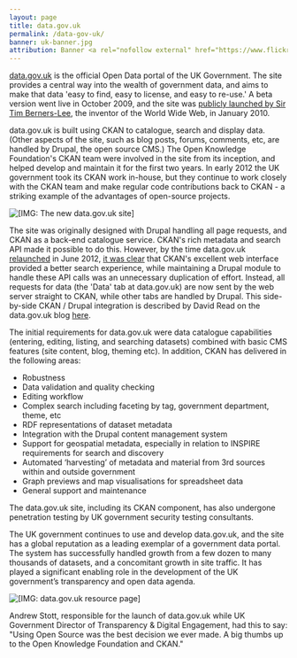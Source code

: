 ```yaml
---
layout: page
title: data.gov.uk
permalink: /data-gov-uk/
banner: uk-banner.jpg
attribution: Banner <a rel="nofollow external" href="https://www.flickr.com/photos/erwlas/8334360818">image</a> by Stuart Madden / <a rel="nofollow external" href="https://creativecommons.org/licenses/by/2.0/">CC BY</a>
---
```


<a href="http://data.gov.uk/" title="Go to data.gov.uk">data.gov.uk</a> is the official Open Data portal of the UK Government. The site provides a central way into the wealth of government data, and aims to make that data 'easy to find, easy to license, and easy to re-use.' A beta version went live in October 2009, and the site was [publicly launched by Sir Tim Berners-Lee][TBL], the inventor of the World Wide Web, in January 2010.

data.gov.uk is built using CKAN to catalogue, search and display data. (Other aspects of the site, such as blog posts, forums, comments, etc, are handled by Drupal, the open source CMS.) The Open Knowledge Foundation's CKAN team were involved in the site from its inception, and helped develop and maintain it for the first two years. In early 2012 the UK government took its CKAN work in-house, but they continue to work closely with the CKAN team and make regular code contributions back to CKAN - a striking example of the advantages of open-source projects.

<div class="screenshots" title="data.gov.uk: searching for data">
  <img src="https://farm8.staticflickr.com/7130/7460617010_4026b5392a_b_d.jpg" alt="[IMG: The new data.gov.uk site]" class="screenshot" />
  <img src="https://farm8.staticflickr.com/7130/7460617010_4026b5392a_b_d.jpg" alt="" class="screenshot" />
  <img src="https://farm8.staticflickr.com/7130/7460617010_4026b5392a_b_d.jpg" alt="" class="screenshot" />
</div>

The site was originally designed with Drupal handling all page requests, and CKAN as a back-end catalogue service. CKAN's rich metadata and search API made it possible to do this. However, by the time data.gov.uk [relaunched][] in June 2012, [it was clear][behind-scenes] that CKAN's excellent web interface provided a better search experience, while maintaining a Drupal module to handle these API calls was an unnecessary duplication of effort. Instead, all requests for data (the 'Data' tab at data.gov.uk) are now sent by the web server straight to CKAN, while other tabs are handled by Drupal. This side-by-side CKAN / Drupal integration is described by David Read on the data.gov.uk blog [here][Drupal-int].

The initial requirements for data.gov.uk were data catalogue capabilities (entering, editing, listing, and searching datasets) combined with basic CMS features (site content, blog, theming etc). In addition, CKAN has delivered in the following areas:

<ul>
<li>Robustness</li>
<li>Data validation and quality checking</li>
<li>Editing workflow</li>
<li>Complex search including faceting by tag, government department, theme, etc</li>
<li>RDF representations of dataset metadata</li>
<li>Integration with the Drupal content management system</li>
<li>Support for geospatial metadata, especially in relation to INSPIRE requirements for search and discovery</li>
<li>Automated ‘harvesting’ of metadata and material from 3rd sources within and outside government</li>
<li>Graph previews and map visualisations for spreadsheet data</li>
<li>General support and maintenance</li>
</ul>

The data.gov.uk site, including its CKAN component, has also undergone penetration testing by UK government security testing consultants.

The UK government continues to use and develop data.gov.uk, and the site has a global reputation as a leading exemplar of a government data portal. The system has successfully handled growth from a few dozen to many thousands of datasets, and a concomitant growth in site traffic. It has played a significant enabling role in the development of the UK government’s transparency and open data agenda.

<div class="caption" title="A data resource on data.gov.uk">
  <img src="https://farm9.staticflickr.com/8457/8053396234_691481376d_b_d.jpg" alt="[IMG: data.gov.uk resource page]" class="screenshot" />
</div>

Andrew Stott, responsible for the launch of data.gov.uk while UK Government Director of Transparency &amp; Digital Engagement, had this to say: "Using Open Source was the best decision we ever made. A big thumbs up to the Open Knowledge Foundation and CKAN."

[TBL]: http://www.guardian.co.uk/technology/blog/2010/jan/21/timbernerslee-government-data
[relaunched]: http://data.gov.uk/blog/the-new-datagovuk
[behind-scenes]: http://data.gov.uk/blog/the-new-datagovuk-behind-the-scenes
[Drupal-int]: http://data.gov.uk/blog/integrating-ckan-and-drupal
